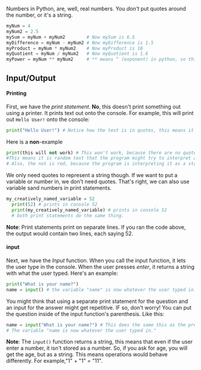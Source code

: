 Numbers in Python, are, well, real numbers.
You *don't* put quotes around the number, or it's a string.
```python
myNum = 4
myNum2 = 2.5
mySum = myNum + myNum2        # Now mySum is 6.5
myDifference = myNum - myNum2 # Now myDifference is 1.5
myProduct = myNum * myNum2    # Now myProduct is 10 
myQuotient = myNum / myNum2   # Now myQuotient is 1.6
myPower = myNum ** myNum2     # ** means ^ (exponent) in python, so this gives 4^2.5 = 32
```

## Input/Output
#### Printing
First, we have the *print statement*. **No**, this doesn't print something out using a printer. It prints text out onto the console. For example, this will print out `Hello User!` onto the console:
```python
print("Hello User!") # Notice how the text is in quotes, this means it is a string.
```
Here is a **non**-example
```python
print(this will not work) # This won't work, because there are no quotes (not a string). 
#This means it is random text that the program might try to interpret as a variable or keywords.
# Also, the not is red, because the program is interpreting it as a statement, not a string.
```
We only need quotes to represent a string though. If we want to put a variable or number in, we don't need quotes. That's right, we can also use variable sand numbers in print statements.
```python
my_creatively_named_variable = 52
  print(52) # prints in console 52
  print(my_creatively_named_variable) # prints in console 52
  # both print statements do the same thing.
  ```
  **Note**: Print statements print on separate lines. If you ran the code above, the output would contain two lines, each saying 52.
  #### input
  Next, we have the *Input* function. When you call the input function, it lets the user type in the console. When the user presses *enter*, it returns a string with what the user typed. Here's an example:
```python
print("What is your name?")
name = input() # the variable "name" is now whatever the user typed in.
```
You might think that using a separate print statement for the question and an input for the answer might get repetitive. IF so, don't worry! You can put the question inside of the input function's parenthesis. Like this:
```python
name = input("What is your name?") # This does the same this as the previous example.
# The variable "name is now whatever the user typed in."
```
**Note**: The `input()` function returns a string, this means that even if the user enter a number, it isn't stored as a number.
So, if you ask for age, you will get the age, but as a string. This means operations would behave differently. 
For example,"1" + "1" = "11".
